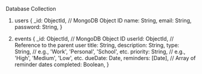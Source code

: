 Database Collection

1. users {
    _id: ObjectId, // MongoDB Object ID
    name: String,
    email: String,
    password: String,
}

2. events {
    _id: ObjectId, // MongoDB Object ID
    userId: ObjectId, // Reference to the parent user
    title: String,
    description: String,
    type: String, // e.g., 'Work', 'Personal', 'School', etc.
    priority: String, // e.g., 'High', 'Medium', 'Low', etc.
    dueDate: Date,
    reminders: [Date], // Array of reminder dates
    completed: Boolean,
}